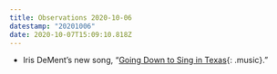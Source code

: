 ```yaml
---
title: Observations 2020-10-06
datestamp: "20201006"
date: 2020-10-07T15:09:10.818Z
---
```

- Iris DeMent’s new song, “[Going Down to Sing in Texas](https://www.youtube.com/watch?v=WcMovG2SRN8&feature=youtu.be){: .music}.”